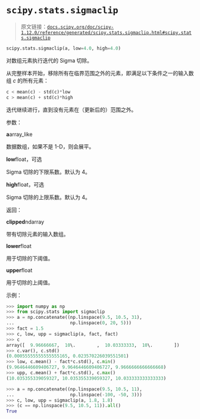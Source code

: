 # `scipy.stats.sigmaclip`

> 原文链接：[`docs.scipy.org/doc/scipy-1.12.0/reference/generated/scipy.stats.sigmaclip.html#scipy.stats.sigmaclip`](https://docs.scipy.org/doc/scipy-1.12.0/reference/generated/scipy.stats.sigmaclip.html#scipy.stats.sigmaclip)

```py
scipy.stats.sigmaclip(a, low=4.0, high=4.0)
```

对数组元素执行迭代的 Sigma 切除。

从完整样本开始，移除所有在临界范围之外的元素，即满足以下条件之一的输入数组 *c* 的所有元素：

```py
c < mean(c) - std(c)*low
c > mean(c) + std(c)*high 
```

迭代继续进行，直到没有元素在（更新后的）范围之外。

参数：

**a**array_like

数据数组，如果不是 1-D，则会展平。

**low**float，可选

Sigma 切除的下限系数。默认为 4。

**high**float，可选

Sigma 切除的上限系数。默认为 4。

返回：

**clipped**ndarray

带有切除元素的输入数组。

**lower**float

用于切除的下阈值。

**upper**float

用于切除的上阈值。

示例：

```py
>>> import numpy as np
>>> from scipy.stats import sigmaclip
>>> a = np.concatenate((np.linspace(9.5, 10.5, 31),
...                     np.linspace(0, 20, 5)))
>>> fact = 1.5
>>> c, low, upp = sigmaclip(a, fact, fact)
>>> c
array([  9.96666667,  10\.        ,  10.03333333,  10\.        ])
>>> c.var(), c.std()
(0.00055555555555555165, 0.023570226039551501)
>>> low, c.mean() - fact*c.std(), c.min()
(9.9646446609406727, 9.9646446609406727, 9.9666666666666668)
>>> upp, c.mean() + fact*c.std(), c.max()
(10.035355339059327, 10.035355339059327, 10.033333333333333) 
```

```py
>>> a = np.concatenate((np.linspace(9.5, 10.5, 11),
...                     np.linspace(-100, -50, 3)))
>>> c, low, upp = sigmaclip(a, 1.8, 1.8)
>>> (c == np.linspace(9.5, 10.5, 11)).all()
True 
```
